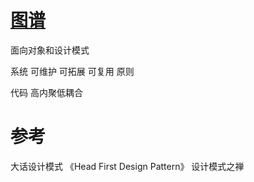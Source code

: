 
# [图谱](https://www.processon.com/mindmap/5cc07319e4b059e20a06fa6a)


面向对象和设计模式


系统
  可维护 可拓展 可复用 
  原则
  
代码
  高内聚低耦合

# 参考

大话设计模式
《Head First Design Pattern》
设计模式之禅

